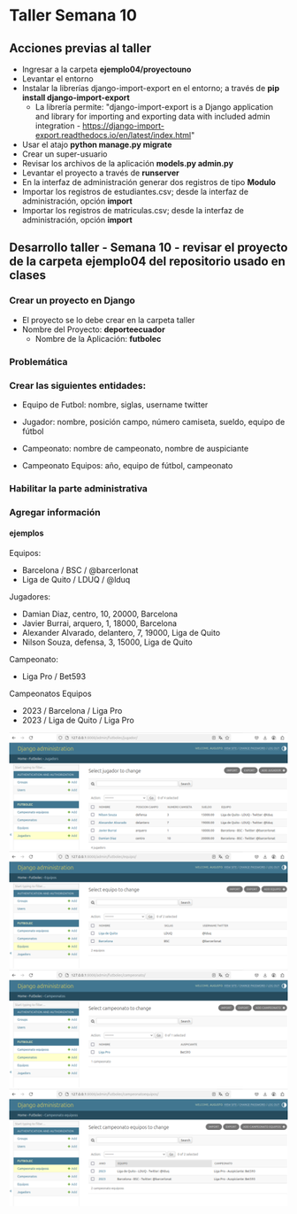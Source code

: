 # Taller Semana 10


## Acciones previas al taller

* Ingresar a la carpeta **ejemplo04/proyectouno**
* Levantar el entorno
* Instalar la librerías django-import-export en el entorno; a través de **pip install django-import-export**
  * La librería permite: "django-import-export is a Django application and library for importing and exporting data with included admin integration - https://django-import-export.readthedocs.io/en/latest/index.html"
* Usar el atajo **python manage.py migrate**
* Crear un super-usuario
* Revisar los archivos de la aplicación **models.py admin.py**
* Levantar el proyecto a través de **runserver**
* En la interfaz de administración generar dos registros de tipo **Modulo**
* Importar los registros de estudiantes.csv; desde la interfaz de administración, opción **import**
* Importar los registros de matriculas.csv; desde la interfaz de administración, opción **import**


## Desarrollo taller - Semana 10 - revisar el proyecto de la carpeta ejemplo04 del repositorio usado en clases

### Crear un proyecto en Django
* El proyecto se lo debe crear en la carpeta taller
* Nombre del Proyecto: **deporteecuador**
  * Nombre de la Aplicación: **futbolec**

### Problemática

### Crear las siguientes entidades:


* Equipo de Futbol: nombre, siglas, username twitter

* Jugador: nombre, posición campo, número camiseta, sueldo, equipo de fútbol

* Campeonato: nombre de campeonato, nombre de auspiciante

* Campeonato Equipos: año, equipo de fútbol, campeonato

### Habilitar la parte administrativa

### Agregar información

#### ejemplos
Equipos:
 * Barcelona / BSC / @barcerlonat
 * Liga de Quito / LDUQ / @lduq

Jugadores:
 * Damian Diaz, centro, 10, 20000, Barcelona
 * Javier Burrai, arquero, 1, 18000, Barcelona
 * Alexander Alvarado, delantero, 7, 19000, Liga de Quito
 * Nilson Souza, defensa, 3, 15000, Liga de Quito

 Campeonato:
 * Liga Pro / Bet593

 Campeonatos Equipos
 * 2023 / Barcelona / Liga Pro
 * 2023 / Liga de Quito / Liga Pro

![alt text](image.png)
![alt text](image-1.png)
![alt text](image-2.png)
![alt text](image-3.png)